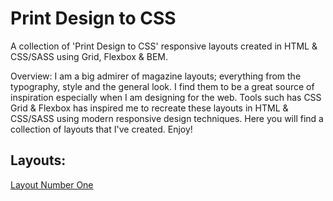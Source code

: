 # Print Design to CSS
A collection of 'Print Design to CSS' responsive layouts created in HTML &amp; CSS/SASS using Grid, Flexbox & BEM.

Overview: I am a big admirer of magazine layouts; everything from the typography, style and the general look. I find them to be a great source of inspiration especially when I am designing for the web. Tools such has CSS Grid & Flexbox has inspired me to recreate these layouts in HTML & CSS/SASS using modern responsive design techniques. Here you will find a collection of layouts that I've created. Enjoy!

## Layouts:
[Layout Number One](https://layout-number-one.netlify.app/)
